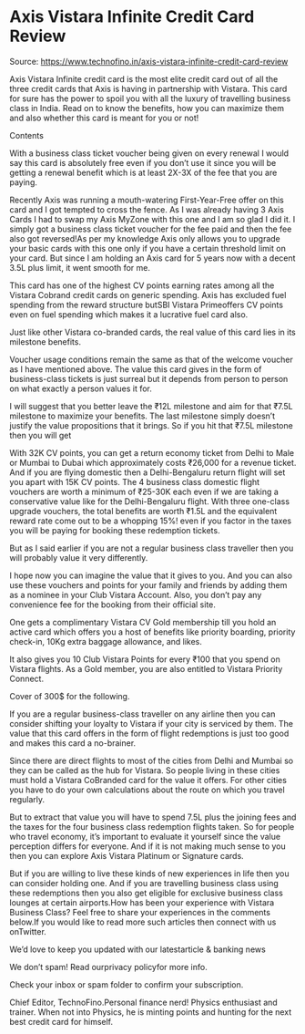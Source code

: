 # Axis Vistara Infinite Credit Card Review

Source: https://www.technofino.in/axis-vistara-infinite-credit-card-review

Axis Vistara Infinite credit card is the most elite credit card out of all the three credit cards that Axis is having in partnership with Vistara. This card for sure has the power to spoil you with all the luxury of travelling business class in India. Read on to know the benefits, how you can maximize them and also whether this card is meant for you or not!

Contents

With a business class ticket voucher being given on every renewal I would say this card is absolutely free even if you don’t use it since you will be getting a renewal benefit which is at least 2X-3X of the fee that you are paying.

Recently Axis was running a mouth-watering First-Year-Free offer on this card and I got tempted to cross the fence. As I was already having 3 Axis Cards I had to swap my Axis MyZone with this one and I am so glad I did it. I simply got a business class ticket voucher for the fee paid and then the fee also got reversed!As per my knowledge Axis only allows you to upgrade your basic cards with this one only if you have a certain threshold limit on your card. But since I am holding an Axis card for 5 years now with a decent 3.5L plus limit, it went smooth for me.

This card has one of the highest CV points earning rates among all the Vistara Cobrand credit cards on generic spending. Axis has excluded fuel spending from the reward structure butSBI Vistara Primeoffers CV points even on fuel spending which makes it a lucrative fuel card also.

Just like other Vistara co-branded cards, the real value of this card lies in its milestone benefits.

Voucher usage conditions remain the same as that of the welcome voucher as I have mentioned above. The value this card gives in the form of business-class tickets is just surreal but it depends from person to person on what exactly a person values it for.

I will suggest that you better leave the ₹12L milestone and aim for that ₹7.5L milestone to maximize your benefits. The last milestone simply doesn’t justify the value propositions that it brings. So if you hit that ₹7.5L milestone then you will get

With 32K CV points, you can get a return economy ticket from Delhi to Male or Mumbai to Dubai which approximately costs ₹26,000 for a revenue ticket. And if you are flying domestic then a Delhi-Bengaluru return flight will set you apart with 15K CV points.  The 4 business class domestic flight vouchers are worth a minimum of ₹25-30K each even if we are taking a conservative value like for the Delhi-Bengaluru flight. With three one-class upgrade vouchers, the total benefits are worth ₹1.5L and the equivalent reward rate come out to be a whopping 15%! even if you factor in the taxes you will be paying for booking these redemption tickets.

But as I said earlier if you are not a regular business class traveller then you will probably value it very differently.

I hope now you can imagine the value that it gives to you. And you can also use these vouchers and points for your family and friends by adding them as a nominee in your Club Vistara Account. Also, you don’t pay any convenience fee for the booking from their official site.

One gets a complimentary Vistara CV Gold membership till you hold an active card which offers you a host of benefits like priority boarding, priority check-in, 10Kg extra baggage allowance, and likes.

It also gives you 10 Club Vistara Points for every ₹100 that you spend on Vistara flights. As a Gold member, you are also entitled to Vistara Priority Connect.

Cover of 300$ for the following.

If you are a regular business-class traveller on any airline then you can consider shifting your loyalty to Vistara if your city is serviced by them. The value that this card offers in the form of flight redemptions is just too good and makes this card a no-brainer.

Since there are direct flights to most of the cities from Delhi and Mumbai so they can be called as the hub for Vistara. So people living in these cities must hold a Vistara CoBranded card for the value it offers. For other cities you have to do your own calculations about the route on which you travel regularly.

But to extract that value you will have to spend 7.5L plus the joining fees and the taxes for the four business class redemption flights taken. So for people who travel economy, it’s important to evaluate it yourself since the value perception differs for everyone. And if it is not making much sense to you then you can explore Axis Vistara Platinum or Signature cards.

But if you are willing to live these kinds of new experiences in life then you can consider holding one. And if you are travelling business class using these redemptions then you also get eligible for exclusive business class lounges at certain airports.How has been your experience with Vistara Business Class? Feel free to share your experiences in the comments below.If you would like to read more such articles then connect with us onTwitter.

We’d love to keep you updated with our latestarticle & banking news

We don’t spam! Read ourprivacy policyfor more info.

Check your inbox or spam folder to confirm your subscription.

Chief Editor, TechnoFino.Personal finance nerd! Physics enthusiast and trainer. When not into Physics, he is minting points and hunting for the next best credit card for himself.